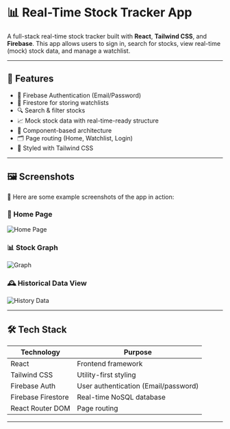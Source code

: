 # 📊 Real-Time Stock Tracker App

A full-stack real-time stock tracker built with **React**, **Tailwind CSS**, and **Firebase**. This app allows users to sign in, search for stocks, view real-time (mock) stock data, and manage a watchlist.

---

## 🚀 Features

- 🔐 Firebase Authentication (Email/Password)
- 📂 Firestore for storing watchlists
- 🔍 Search & filter stocks
- 📈 Mock stock data with real-time-ready structure
- 🧩 Component-based architecture
- 🗂 Page routing (Home, Watchlist, Login)
- 🎨 Styled with Tailwind CSS

---

## 🖼️ Screenshots

📌 Here are some example screenshots of the app in action:

### 📍 Home Page
![Home Page](https://www.imag-r.com/static/uploads/Screenshot_2025-06-30_2339351518__extra.png?random=%3F1751656560)

### 📊 Stock Graph
![Graph](https://www.imag-r.com/static/uploads/Screenshot_2025-06-30_2336430939__extra.png?random=%3F1751656196)

### 🕰️ Historical Data View
![History Data](https://www.imag-r.com/images/display/Screenshot_2025-07-01_0110112132__extra.png)



---

## 🛠️ Tech Stack

| Technology       | Purpose                              |
|------------------|---------------------------------------|
| React            | Frontend framework                    |
| Tailwind CSS     | Utility-first styling                 |
| Firebase Auth    | User authentication (Email/password)  |
| Firebase Firestore | Real-time NoSQL database           |
| React Router DOM | Page routing                          |

---

